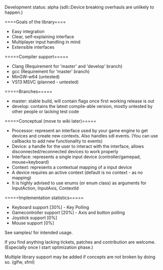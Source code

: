Development status: alpha (sdli::Device breaking overhauls are unlikely to happen.)


====Goals of the library====
* Easy integration
* Clear, self-explaining interface
* Multiplayer input handling in mind
* Extensible interfaces


=====Compiler support=====
* Clang (Requirement for 'master' and 'develop' branch)
* gcc (Requirement for 'master' branch)
* MinGW-w64 (untested)
* VS13 MSVC (planned - untested)

=====Branches=====
* master: stable build, will contain flags once first working release is out
* develop: contains the latest compile-able version, mostly untested by other people or lacking test code


=====Conceptual (move to wiki later)=====
* Processor: represent an interface used by your game engine to get devices and create new contexts. Also handles sdl events. (You can use callbacks to add new functionality to events)
* Device: a handle for the user to interact with the interface, allows disconnected/reconnected devices to work properly
* Interface: represents a single input device (controller/gamepad, mouse+keyboard)
* Context: represents a contextual mapping of a input device
* A device requires an active context (default is no context - as no mapping)
* It is highly advised to use enums (or enum class) as arguments for InputAction, InputAxis, ContextId


=====Implementation statistics=====
* Keyboard support [30%] - Key Polling
* Gamecontroller support [20%] - Axis and button polling
* Joystick support [0%]
* Mouse support [0%]


See samples/ for intended usage.


If you find anything lacking tickets, patches and contribution are welcome. (Especially once I start optimization phase.)

Multiple library support may be added if concepts are not broken by doing so. (glfw, sfml)
